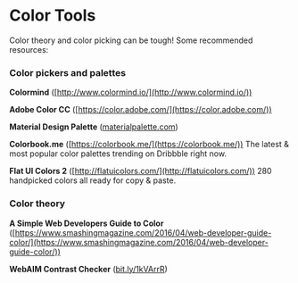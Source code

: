 # Color Tools

Color theory and color picking can be tough! Some recommended resources:

### Color pickers and palettes

**Colormind** ([http://www.colormind.io/](http://www.colormind.io/))

**Adobe Color CC** ([https://color.adobe.com/](https://color.adobe.com/))

**Material Design Palette** ([materialpalette.com](https://www.materialpalette.com/))

**Colorbook.me** ([https://colorbook.me/](https://colorbook.me/))
The latest & most popular color palettes trending on Dribbble right now.

**Flat UI Colors 2** ([http://flatuicolors.com/](http://flatuicolors.com/))
280 handpicked colors all ready for copy & paste.


### Color theory

**A Simple Web Developers Guide to Color** ([https://www.smashingmagazine.com/2016/04/web-developer-guide-color/](https://www.smashingmagazine.com/2016/04/web-developer-guide-color/))

**WebAIM Contrast Checker** ([bit.ly/1kVArrR](http://bit.ly/1kVArrR))
